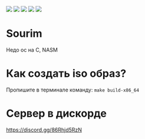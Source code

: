 <img src="https://img.shields.io/github/contributors/HONAK0/Sourim.svg">
<img src="https://img.shields.io/github/forks/HONAK0/Sourim.svg">
<img src="https://img.shields.io/github/stars/HONAK0/Sourim.svg">
<img src="https://img.shields.io/github/issues/HONAK0/Sourim.svg">
<img src="https://app.codacy.com/project/badge/Grade/d82b7e6e48ea46129ea11e2c063c396f">
<br/>

# Sourim
Недо ос на C, NASM
# Как создать iso образ?
Пропишите в терминале команду: ```make build-x86_64```
# Сервер в дискорде
https://discord.gg/86Rhjd5RzN
